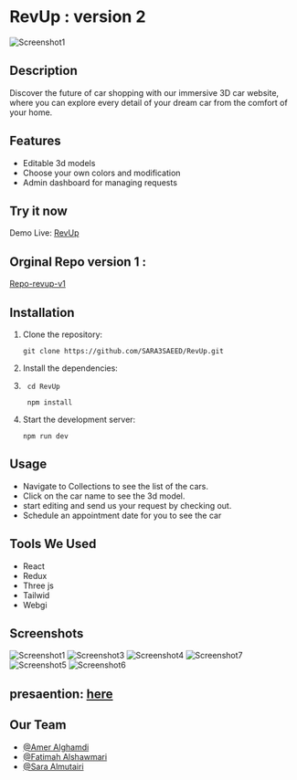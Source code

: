 # RevUp : version 2
![Screenshot1](https://github.com/user-attachments/assets/1530843b-deb8-41a2-9d46-8ffaf08d6eaa)

## Description

Discover the future of car shopping with our immersive 3D car website, where you can explore every detail of your dream car from the comfort of your home.

## Features

- Editable 3d models
- Choose your own colors and modification
- Admin dashboard for managing requests 

## Try it now 
Demo Live: [RevUp](https://main--revup-react.netlify.app/)

## Orginal Repo version 1 :
[Repo-revup-v1](https://github.com/SARA3SAEED/RevUp)


## Installation

1. Clone the repository:
    ```
    git clone https://github.com/SARA3SAEED/RevUp.git
    ```
    

3. Install the dependencies:
4. ```
    cd RevUp
   
    npm install
    ```

5. Start the development server:
    ```
    npm run dev
    ```

## Usage

- Navigate to Collections to see the list of the cars.
- Click on the car name to see the 3d model.
- start editing and send us your request by checking out.
- Schedule an appointment date for you to see the car
  
## Tools We Used
- React
- Redux
- Three js
- Tailwid
- Webgi
  


## Screenshots
![Screenshot1](https://github.com/user-attachments/assets/81233c1e-dc93-4f39-9e6b-91554632d09e)
![Screenshot3](https://github.com/user-attachments/assets/455591e7-1aac-4a8a-bb63-d0bf07715df7)
![Screenshot4](https://github.com/user-attachments/assets/932d2b9c-27ce-4af6-81d0-114b9a4e36b4)
![Screenshot7](https://github.com/user-attachments/assets/ec5172d5-3b43-4b05-a96d-a42220373c43)
![Screenshot5](https://github.com/user-attachments/assets/6ce4579f-9e29-4ccb-ae1b-55d34d2b580a)
![Screenshot6](https://github.com/user-attachments/assets/5c909b97-4434-460d-b97e-6120f4c7474d)


## presaention: [here](https://www.canva.com/design/DAGLzj0ATHE/IPSSkMalebbWW5soYYkOvw/edit)



## Our Team

- [@Amer Alghamdi](https://github.com/Akom07)
- [@Fatimah Alshawmari](https://github.com/FatimahHabib84)
- [@Sara Almutairi](https://github.com/SARA3SAEED)

